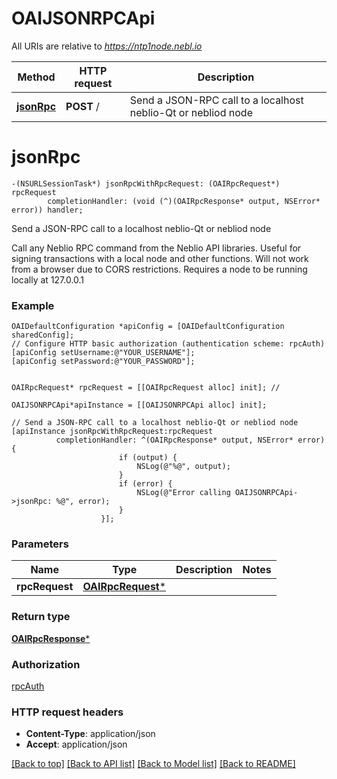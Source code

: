 # OAIJSONRPCApi

All URIs are relative to *https://ntp1node.nebl.io*

Method | HTTP request | Description
------------- | ------------- | -------------
[**jsonRpc**](OAIJSONRPCApi.md#jsonrpc) | **POST** / | Send a JSON-RPC call to a localhost neblio-Qt or nebliod node


# **jsonRpc**
```objc
-(NSURLSessionTask*) jsonRpcWithRpcRequest: (OAIRpcRequest*) rpcRequest
        completionHandler: (void (^)(OAIRpcResponse* output, NSError* error)) handler;
```

Send a JSON-RPC call to a localhost neblio-Qt or nebliod node

Call any Neblio RPC command from the Neblio API libraries. Useful for signing transactions with a local node and other functions. Will not work from a browser due to CORS restrictions. Requires a node to be running locally at 127.0.0.1

### Example 
```objc
OAIDefaultConfiguration *apiConfig = [OAIDefaultConfiguration sharedConfig];
// Configure HTTP basic authorization (authentication scheme: rpcAuth)
[apiConfig setUsername:@"YOUR_USERNAME"];
[apiConfig setPassword:@"YOUR_PASSWORD"];


OAIRpcRequest* rpcRequest = [[OAIRpcRequest alloc] init]; // 

OAIJSONRPCApi*apiInstance = [[OAIJSONRPCApi alloc] init];

// Send a JSON-RPC call to a localhost neblio-Qt or nebliod node
[apiInstance jsonRpcWithRpcRequest:rpcRequest
          completionHandler: ^(OAIRpcResponse* output, NSError* error) {
                        if (output) {
                            NSLog(@"%@", output);
                        }
                        if (error) {
                            NSLog(@"Error calling OAIJSONRPCApi->jsonRpc: %@", error);
                        }
                    }];
```

### Parameters

Name | Type | Description  | Notes
------------- | ------------- | ------------- | -------------
 **rpcRequest** | [**OAIRpcRequest***](OAIRpcRequest.md)|  | 

### Return type

[**OAIRpcResponse***](OAIRpcResponse.md)

### Authorization

[rpcAuth](../README.md#rpcAuth)

### HTTP request headers

 - **Content-Type**: application/json
 - **Accept**: application/json

[[Back to top]](#) [[Back to API list]](../README.md#documentation-for-api-endpoints) [[Back to Model list]](../README.md#documentation-for-models) [[Back to README]](../README.md)

